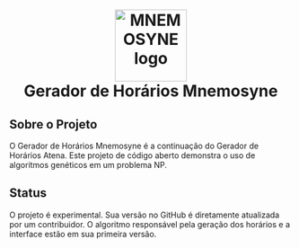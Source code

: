 <h1 align='center'>
<img src="https://raw.githubusercontent.com/Science52101/Mnemosyne/refs/heads/doc/doc/img/MNEMOSYNE_logo.png" alt="MNEMOSYNE logo" width="128" heigth="128"/> <br>
Gerador de Horários Mnemosyne
</h1>

<h2> Sobre o Projeto </h2>

O Gerador de Horários Mnemosyne é a continuação do Gerador de Horários Atena.
Este projeto de código aberto demonstra o uso de algoritmos genéticos em um problema NP.

<h2> Status </h2>

O projeto é experimental.
Sua versão no GitHub é diretamente atualizada por um contribuidor.
O algoritmo responsável pela geração dos horários e a interface estão em sua primeira versão.
